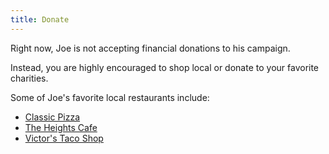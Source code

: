 ```yaml
---
title: Donate
---
```


Right now, Joe is not accepting financial donations to his campaign.

Instead, you are highly encouraged to shop local or donate to your favorite charities.

Some of Joe's favorite local restaurants include:

* [Classic Pizza](https://www.facebook.com/Classic-Pizza-321017136000/)
* [The Heights Cafe](https://www.facebook.com/theHeightsCafe937/)
* [Victor's Taco Shop](https://huberheights.victorstacoshopohio.com/)